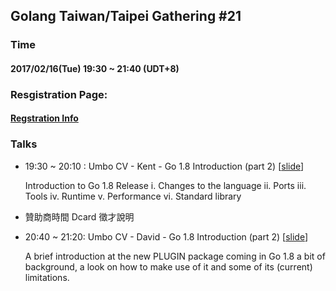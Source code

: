 ## Golang Taiwan/Taipei Gathering #21

### Time

#### 2017/02/16(Tue) 19:30 ~ 21:40  (UDT+8)

### Resgistration Page:

#### [Regstration Info](http://golang.kktix.cc/events/gtg21)

### Talks

- 19:30 ~ 20:10 :    Umbo CV - Kent - Go 1.8 Introduction (part 2) [[slide](slide/Golang1.8.pdf)]


  Introduction to Go 1.8 Release
   i.     Changes to the language
   ii.    Ports
   iii.   Tools
   iv.    Runtime
   v.     Performance
   vi.    Standard library

- 贊助商時間 Dcard 徵才說明

- 20:40 ~ 21:20:   Umbo CV - David - Go 1.8 Introduction (part 2) [[slide](slide/Execution_Mode_In_Golang_1.8.pdf)]


  A brief introduction at the new PLUGIN package coming in Go 1.8
  a bit of background, a look on how to make use of it and some of its (current) limitations.